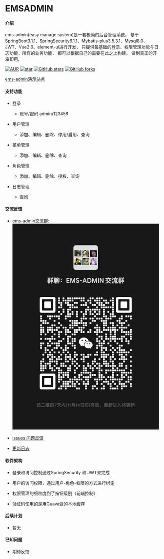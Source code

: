 # EMSADMIN

#### 介绍
ems-admin(easy manage system)是一套极简的后台管理系统，
基于SpringBoot3.1.1、SpringSecurity6.1.1、Mybatis-plus3.5.3.1、Mysql8.0、
JWT、Vue2.6、element-ui进行开发，
只提供最基础的登录、权限管理功能与日志功能，所有的业务功能，
都可以根据自己的需要在此之上构建。
做到真正的开箱即用.


[![AUR](https://img.shields.io/badge/license-Apache%20License%202.0-blue.svg)](https://github.com/ems-admin/ems-vue2/blob/master/LICENSE)
[![star](https://gitee.com/ems-admin/ems-vue2/badge/star.svg?theme=white)](https://gitee.com/ems-admin/ems-vue2)
[![GitHub stars](https://img.shields.io/github/stars/ems-admin/ems-vue2.svg?style=social&label=Stars)](https://github.com/ems-admin/ems-vue2)
[![GitHub forks](https://img.shields.io/github/forks/ems-admin/ems-vue2.svg?style=social&label=Fork)](https://github.com/ems-admin/ems-vue2)

[ems-admin演示站点](http://ems.fullpx.com/)

#### 支持功能

-  登录
   - 账号/密码 admin/123456

   
-  用户管理
   - 添加、编辑、删除、停用/启用、查询
   
   
-  菜单管理
   - 添加、编辑、删除、查询

   
-  角色管理
   - 添加、编辑、删除、授权、查询

   
-  日志管理
   - 查询


#### 交流反馈

- ems-admin交流群: ![Image](wechat.png)


- [issues 问题反馈](https://github.com/ems-admin/ems-vue2/issues)


- [更新日志](CHANGELOG.md)


#### 软件架构

- 登录和访问控制通过SpringSecurity 和 JWT来完成


- 用户的访问权限，通过用户-角色-权限的方式进行绑定


- 权限管理的细粒度到了按钮级别（前端控制）


- 验证码使用的是用Guava做的本地缓存


#### 后续计划

- 暂无


#### 已知问题

- 期待反馈



